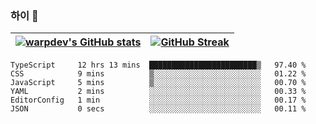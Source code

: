 
### 하이 👋
[![warpdev's GitHub stats](https://github-readme-stats.vercel.app/api?username=warpdev&show_icons=true&theme=vue-dark)](#) |[![GitHub Streak](https://github-readme-streak-stats.herokuapp.com/?user=warpdev&theme=dark)](#)
--- | --- |
<!--START_SECTION:waka-->

```text
TypeScript     12 hrs 13 mins  ████████████████████████▒   97.40 %
CSS            9 mins          ▒░░░░░░░░░░░░░░░░░░░░░░░░   01.22 %
JavaScript     5 mins          ▒░░░░░░░░░░░░░░░░░░░░░░░░   00.70 %
YAML           2 mins          ░░░░░░░░░░░░░░░░░░░░░░░░░   00.33 %
EditorConfig   1 min           ░░░░░░░░░░░░░░░░░░░░░░░░░   00.17 %
JSON           0 secs          ░░░░░░░░░░░░░░░░░░░░░░░░░   00.11 %
```

<!--END_SECTION:waka-->

<!--
**warpdev/warpdev** is a ✨ _special_ ✨ repository because its `README.md` (this file) appears on your GitHub profile.

Here are some ideas to get you started:

- 🔭 I’m currently working on ...
- 🌱 I’m currently learning ...
- 👯 I’m looking to collaborate on ...
- 🤔 I’m looking for help with ...
- 💬 Ask me about ...
- 📫 How to reach me: ...
- 😄 Pronouns: ...
- ⚡ Fun fact: ...
-->

